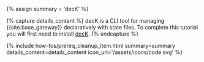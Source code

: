 {% assign summary = 'decK' %}

{% capture details_content %}
  decK is a CLI tool for managing {{site.base_gateway}} declaratively with state files.
  To complete this tutorial you will first need to install [decK](/deck/).
{% endcapture %}

{% include how-tos/prereq_cleanup_item.html summary=summary details_content=details_content icon_url='/assets/icons/code.svg' %}
